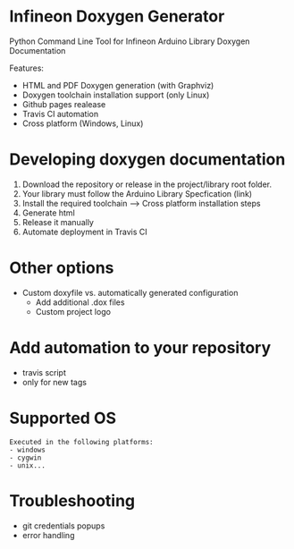 
# Infineon Doxygen Generator 

Python Command Line Tool for Infineon Arduino Library Doxygen Documentation 

Features:
* HTML and PDF Doxygen generation (with Graphviz)
* Doxygen toolchain installation support (only Linux)
* Github pages realease
* Travis CI automation
* Cross platform (Windows, Linux)

# Developing doxygen documentation

1. Download the repository or release in the project/library root folder.
2. Your library must follow the Arduino Library Specfication (link)
3. Install the required toolchain --> Cross platform installation steps
4. Generate html 
5. Release it manually
6. Automate deployment in Travis CI

# Other options 
- Custom doxyfile vs. automatically generated configuration
    -  Add additional .dox files 
    -  Custom project logo

# Add automation to your repository

- travis script
- only for new tags

# Supported OS
    Executed in the following platforms:
    - windows
    - cygwin 
    - unix...

# Troubleshooting 
 - git credentials popups
 - error handling